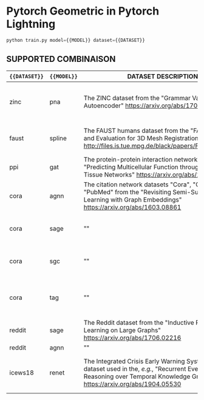 # Pytorch Geometric in Pytorch Lightning

```python
python train.py model={{MODEL}} dataset={{DATASET}}
```

## SUPPORTED COMBINAISON

| `{{DATASET}}` | `{{MODEL}}` | DATASET DESCRIPTION                                                                                                                                                                       | MODEL DESCRIPTION                                                                                                                                                   |
| ------------- | ----------- | ----------------------------------------------------------------------------------------------------------------------------------------------------------------------------------------- | ------------------------------------------------------------------------------------------------------------------------------------------------------------------- |
| zinc          | pna         | The ZINC dataset from the "Grammar Variational Autoencoder" <https://arxiv.org/abs/1703.01925>                                                                                            | The Principal Neighbourhood Aggregation graph convolution operator from the "Principal Neighbourhood Aggregation for Graph Nets" <https://arxiv.org/abs/2004.05718> |
| faust         | spline      | The FAUST humans dataset from the "FAUST: Dataset and Evaluation for 3D Mesh Registration" <http://files.is.tue.mpg.de/black/papers/FAUST2014.pdf>                                        | The spline-based convolutional operator from the "SplineCNN: Fast Geometric Deep Learning with Continuous B-Spline Kernels"<https://arxiv.org/abs/1711.08920>       |
| ppi           | gat         | The protein-protein interaction networks from the "Predicting Multicellular Function through Multi-layer Tissue Networks" <https://arxiv.org/abs/1707.04638>                              | The graph attentional operator from the "Graph Attention Networks" <https://arxiv.org/abs/1710.10903>                                                               |
| cora          | agnn        | The citation network datasets "Cora", "CiteSeer" and "PubMed" from the "Revisiting Semi-Supervised Learning with Graph Embeddings" <https://arxiv.org/abs/1603.08861>                     | "Attention-based Graph Neural Network for Semi-Supervised Learning" <https://arxiv.org/abs/1803.03735>                                                              |
| cora          | sage        | ""                                                                                                                                                                                        | The GraphSAGE operator from the "Inductive Representation Learning on Large Graphs" <https://arxiv.org/abs/1706.02216>                                              |
| cora          | sgc         | ""                                                                                                                                                                                        | The simple graph convolutional operator from the "Simplifying Graph Convolutional Networks" <https://arxiv.org/abs/1902.07153>                                      |
| cora          | tag         | ""                                                                                                                                                                                        | "The topology adaptive graph convolutional networks operator from the "Topology Adaptive Graph Convolutional Networks" <https://arxiv.org/abs/1710.10370>           |
| reddit        | sage        | The Reddit dataset from the "Inductive Representation Learning on Large Graphs" <https://arxiv.org/abs/1706.02216>                                                                        | ""                                                                                                                                                                  |
| reddit        | agnn        | ""                                                                                                                                                                                        | ""                                                                                                                                                                  |
| icews18       | renet       | The Integrated Crisis Early Warning System (ICEWS) dataset used in the, _e.g._, "Recurrent Event Network for Reasoning over Temporal Knowledge Graphs" <https://arxiv.org/abs/1904.05530> | The Recurrent Event Network model from the "Recurrent Event Network for Reasoning over Temporal Knowledge Graphs" <https://arxiv.org/abs/1904.05530>                |
